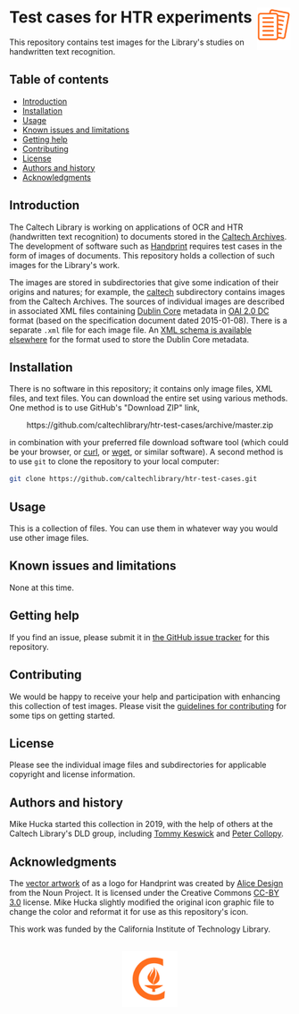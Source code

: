 Test cases for HTR experiments<img width="12%" align="right" src=".graphics/htr-test-cases-icon.svg">
==============================

This repository contains test images for the Library's studies on handwritten text recognition.

Table of contents
-----------------

* [Introduction](#introduction)
* [Installation](#installation)
* [Usage](#usage)
* [Known issues and limitations](#known-issues-and-limitations)
* [Getting help](#getting-help)
* [Contributing](#contributing)
* [License](#license)
* [Authors and history](#authors-and-history)
* [Acknowledgments](#authors-and-acknowledgments)


Introduction
------------

The Caltech Library is working on applications of OCR and HTR (handwritten text recognition) to documents stored in the [Caltech Archives](https://archives.caltech.edu).  The development of software such as [Handprint](https://github.com/caltechlibrary/handprint) requires test cases in the form of images of documents.  This repository holds a collection of such images for the Library's work.

The images are stored in subdirectories that give some indication of their origins and natures; for example, the [caltech](caltech) subdirectory contains images from the Caltech Archives.  The sources of individual images are described in associated XML files containing [Dublin Core](https://www.dublincore.org/specifications/dublin-core/dces/) metadata in [OAI 2.0 DC](http://www.openarchives.org/OAI/openarchivesprotocol.html) format (based on the specification document dated 2015-01-08).  There is a separate `.xml` file for each image file.  An [XML schema is available elsewhere](http://www.openarchives.org/OAI/2.0/oai_dc.xsd) for the format used to store the Dublin Core metadata.


Installation
------------

There is no software in this repository; it contains only image files, XML files, and text files. You can download the entire set using various methods.  One method is to use GitHub's "Download ZIP" link,

<p align="center">
https://github.com/caltechlibrary/htr-test-cases/archive/master.zip
</p>

in combination with your preferred file download software tool (which could be your browser, or [curl](https://curl.haxx.se), or [wget](https://en.wikipedia.org/wiki/Wget), or similar software). A second method is to use `git` to clone the repository to your local computer:
```sh
git clone https://github.com/caltechlibrary/htr-test-cases.git
```
 

Usage
-----

This is a collection of files.  You can use them in whatever way you would use other image files.


Known issues and limitations
----------------------------

None at this time.


Getting help
------------

If you find an issue, please submit it in [the GitHub issue tracker](https://github.com/caltechlibrary/htr-test-cases/issues) for this repository.


Contributing
------------

We would be happy to receive your help and participation with enhancing this collection of test images.  Please visit the [guidelines for contributing](CONTRIBUTING.md) for some tips on getting started.


License
-------

Please see the individual image files and subdirectories for applicable copyright and license information.


Authors and history
---------------------------

Mike Hucka started this collection in 2019, with the help of others at the Caltech Library's DLD group, including [Tommy Keswick](https://github.com/t4k) and [Peter Collopy](https://github.com/collopy).


Acknowledgments
---------------

The [vector artwork](https://thenounproject.com/rose-alice-design/collection/document-paper-note-page-file-sheet/?i=2041114) of as a logo for Handprint was created by [Alice Design](https://thenounproject.com/rose-alice-design/) from the Noun Project.  It is licensed under the Creative Commons [CC-BY 3.0](https://creativecommons.org/licenses/by/3.0/) license.  Mike Hucka slightly modified the original icon graphic file to change the color and reformat it for use as this repository's icon.

This work was funded by the California Institute of Technology Library.

<div align="center">
  <br>
  <a href="https://www.caltech.edu">
    <img width="100" height="100" src=".graphics/caltech-round.png">
  </a>
</div>
